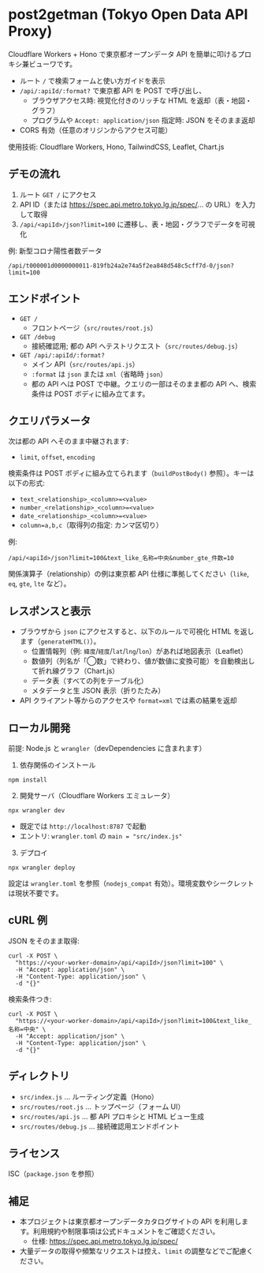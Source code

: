 # post2getman (Tokyo Open Data API Proxy)

Cloudflare Workers + Hono で東京都オープンデータ API を簡単に叩けるプロキシ兼ビューワです。

- ルート `/` で検索フォームと使い方ガイドを表示
- `/api/:apiId/:format?` で東京都 API を POST で呼び出し、
  - ブラウザアクセス時: 視覚化付きのリッチな HTML を返却（表・地図・グラフ）
  - プログラムや `Accept: application/json` 指定時: JSON をそのまま返却
- CORS 有効（任意のオリジンからアクセス可能）

使用技術: Cloudflare Workers, Hono, TailwindCSS, Leaflet, Chart.js


## デモの流れ

1. ルート `GET /` にアクセス
2. API ID（または https://spec.api.metro.tokyo.lg.jp/spec/... の URL）を入力して取得
3. `/api/<apiId>/json?limit=100` に遷移し、表・地図・グラフでデータを可視化

例: 新型コロナ陽性者数データ
```
/api/t000001d0000000011-819fb24a2e74a5f2ea848d548c5cff7d-0/json?limit=100
```


## エンドポイント

- `GET /`
  - フロントページ（`src/routes/root.js`）
- `GET /debug`
  - 接続確認用; 都の API へテストリクエスト（`src/routes/debug.js`）
- `GET /api/:apiId/:format?`
  - メイン API（`src/routes/api.js`）
  - `:format` は `json` または `xml`（省略時 `json`）
  - 都の API へは POST で中継。クエリの一部はそのまま都の API へ、検索条件は POST ボディに組み立てます。


## クエリパラメータ

次は都の API へそのまま中継されます:
- `limit`, `offset`, `encoding`

検索条件は POST ボディに組み立てられます（`buildPostBody()` 参照）。キーは以下の形式:
- `text_<relationship>_<column>=<value>`
- `number_<relationship>_<column>=<value>`
- `date_<relationship>_<column>=<value>`
- `column=a,b,c`（取得列の指定: カンマ区切り）

例:
```
/api/<apiId>/json?limit=100&text_like_名称=中央&number_gte_件数=10
```

関係演算子（relationship）の例は東京都 API 仕様に準拠してください（`like`, `eq`, `gte`, `lte` など）。


## レスポンスと表示

- ブラウザから `json` にアクセスすると、以下のルールで可視化 HTML を返します（`generateHTML()`）。
  - 位置情報列（例: `緯度`/`経度`/`lat`/`lng`/`lon`）があれば地図表示（Leaflet）
  - 数値列（列名が「◯数」で終わり、値が数値に変換可能）を自動検出して折れ線グラフ（Chart.js）
  - データ表（すべての列をテーブル化）
  - メタデータと生 JSON 表示（折りたたみ）
- API クライアント等からのアクセスや `format=xml` では素の結果を返却


## ローカル開発

前提: Node.js と `wrangler`（devDependencies に含まれます）

1. 依存関係のインストール
```
npm install
```

2. 開発サーバ（Cloudflare Workers エミュレータ）
```
npx wrangler dev
```
- 既定では `http://localhost:8787` で起動
- エントリ: `wrangler.toml` の `main = "src/index.js"`

3. デプロイ
```
npx wrangler deploy
```

設定は `wrangler.toml` を参照（`nodejs_compat` 有効）。環境変数やシークレットは現状不要です。


## cURL 例

JSON をそのまま取得:
```
curl -X POST \
  "https://<your-worker-domain>/api/<apiId>/json?limit=100" \
  -H "Accept: application/json" \
  -H "Content-Type: application/json" \
  -d "{}"
```

検索条件つき:
```
curl -X POST \
  "https://<your-worker-domain>/api/<apiId>/json?limit=100&text_like_名称=中央" \
  -H "Accept: application/json" \
  -H "Content-Type: application/json" \
  -d "{}"
```


## ディレクトリ

- `src/index.js` … ルーティング定義（Hono）
- `src/routes/root.js` … トップページ（フォーム UI）
- `src/routes/api.js` … 都 API プロキシと HTML ビュー生成
- `src/routes/debug.js` … 接続確認用エンドポイント


## ライセンス

ISC（`package.json` を参照）


## 補足

- 本プロジェクトは東京都オープンデータカタログサイトの API を利用します。利用規約や制限事項は公式ドキュメントをご確認ください。
  - 仕様: https://spec.api.metro.tokyo.lg.jp/spec/
- 大量データの取得や頻繁なリクエストは控え、`limit` の調整などでご配慮ください。

